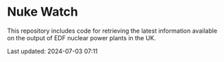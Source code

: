 # Nuke Watch

This repository includes code for retrieving the latest information available on the output of EDF nuclear power plants in the UK.

Last updated: 2024-07-03 07:11
